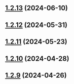 ## [1.2.13](https://github.com/WorthyD/destiny-clan-dashboard/compare/1.2.12...1.2.13) (2024-06-10)



## [1.2.12](https://github.com/WorthyD/destiny-clan-dashboard/compare/1.2.11...1.2.12) (2024-05-31)



## [1.2.11](https://github.com/WorthyD/destiny-clan-dashboard/compare/1.2.10...1.2.11) (2024-05-23)



## [1.2.10](https://github.com/WorthyD/destiny-clan-dashboard/compare/1.2.9...1.2.10) (2024-04-28)



## [1.2.9](https://github.com/WorthyD/destiny-clan-dashboard/compare/1.2.8...1.2.9) (2024-04-26)




